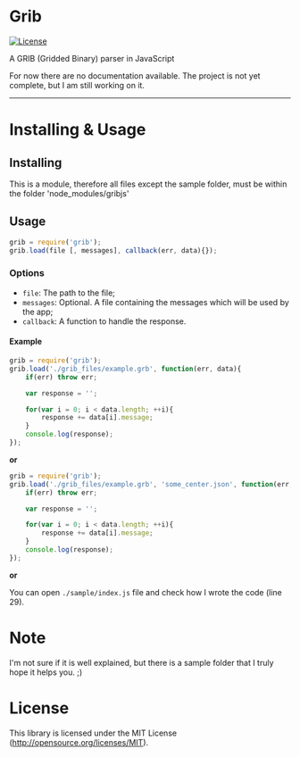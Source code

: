 # Grib
[![License](https://poser.pugx.org/laravel/framework/license.svg)](http://opensource.org/licenses/MIT)

A GRIB (Gridded Binary) parser in JavaScript

For now there are no documentation available.
The project is not yet complete, but I am still working on it.

----

# Installing & Usage

## Installing

This is a module, therefore all files except the sample folder, must be within the folder 'node_modules/gribjs'

## Usage

```javascript
grib = require('grib');
grib.load(file [, messages], callback(err, data){});
```

### Options
- `file`: The path to the file;
- `messages`: Optional. A file containing the messages which will be used by the app;
- `callback`: A function to handle the response.

#### Example
```javascript
grib = require('grib');
grib.load('./grib_files/example.grb', function(err, data){
    if(err) throw err;

    var response = '';

    for(var i = 0; i < data.length; ++i){
        response += data[i].message;
    }
    console.log(response);
});
```

**or**

```javascript
grib = require('grib');
grib.load('./grib_files/example.grb', 'some_center.json', function(err, data){
    if(err) throw err;

    var response = '';

    for(var i = 0; i < data.length; ++i){
        response += data[i].message;
    }
    console.log(response);
});
```
**or**

You can open `./sample/index.js` file and check how I wrote the code (line 29).

# Note
I'm not sure if it is well explained, but there is a sample folder that I truly hope it helps you. ;)

# License
This library is licensed under the MIT License (http://opensource.org/licenses/MIT).
